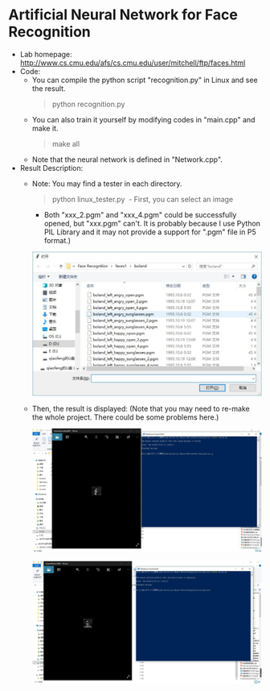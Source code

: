 # Artificial Neural Network for Face Recognition
- Lab homepage: http://www.cs.cmu.edu/afs/cs.cmu.edu/user/mitchell/ftp/faces.html
- Code:
  - You can compile the python script "recognition.py" in Linux and see the result.
    > python recognition.py
  - You can also train it yourself by modifying codes in "main.cpp" and make it.
    > make all
  - Note that the neural network is defined in "Network.cpp".
- Result Description:
  - Note: You may find a tester in each directory.
    > python linux_tester.py
  - First, you can select an image
    - Both "xxx_2.pgm" and "xxx_4.pgm" could be successfully opened, but "xxx.pgm" can't. It is probably because I use Python PIL Library and it may not provide a support for ".pgm" file in P5 format.)
  
    ![image](https://github.com/qiaofengmarco/Artificial-Intelligence/raw/master/Lab1-Artificial%20Neural%20Network/Result%20Description/1.jpg)

  - Then, the result is displayed: (Note that you may need to re-make the whole project. There could be some problems here.)
  
    ![image](https://github.com/qiaofengmarco/Artificial-Intelligence/raw/master/Lab1-Artificial%20Neural%20Network/Result%20Description/2.jpg)

    ![image](https://github.com/qiaofengmarco/Artificial-Intelligence/raw/master/Lab1-Artificial%20Neural%20Network/Result%20Description/3.jpg)
